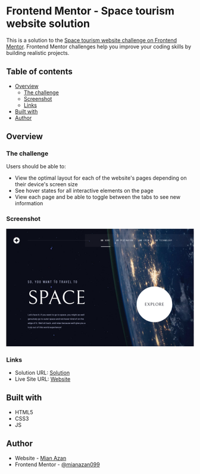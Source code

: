 # Frontend Mentor - Space tourism website solution

This is a solution to the [Space tourism website challenge on Frontend Mentor](https://www.frontendmentor.io/challenges/space-tourism-multipage-website-gRWj1URZ3). Frontend Mentor challenges help you improve your coding skills by building realistic projects.

## Table of contents

- [Overview](#overview)
  - [The challenge](#the-challenge)
  - [Screenshot](#screenshot)
  - [Links](#links)
- [Built with](#built-with)
- [Author](#author)

## Overview

### The challenge

Users should be able to:

- View the optimal layout for each of the website's pages depending on their device's screen size
- See hover states for all interactive elements on the page
- View each page and be able to toggle between the tabs to see new information

### Screenshot

![](./screenshot.png)

### Links

- Solution URL: [Solution](https://www.frontendmentor.io/solutions/space-tourism-website-tD2WId3t7D)
- Live Site URL: [Website](https://mianazan099.github.io/Space-Tourism-Website/)

## Built with

- HTML5
- CSS3
- JS

## Author

- Website - [Mian Azan](https://www.mianazan.com)
- Frontend Mentor - [@mianazan099](https://www.frontendmentor.io/profile/mianazan099)
